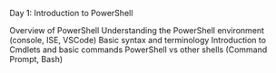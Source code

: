 Day 1: Introduction to PowerShell

Overview of PowerShell
Understanding the PowerShell environment (console, ISE, VSCode)
Basic syntax and terminology
Introduction to Cmdlets and basic commands
PowerShell vs other shells (Command Prompt, Bash)